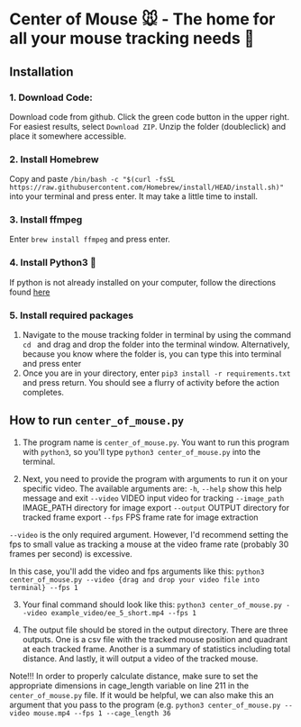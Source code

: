 # Center of Mouse 🐭 - The home for all your mouse tracking needs 🐁
## Installation

### 1. Download Code:
Download code from github. Click the green code button in the upper right. For easiest results, select `Download ZIP`. Unzip the folder (doubleclick) and place it somewhere accessible.

### 2. Install Homebrew
Copy and paste `/bin/bash -c "$(curl -fsSL https://raw.githubusercontent.com/Homebrew/install/HEAD/install.sh)"` into your terminal and press enter. It may take a little time to install.

### 3. Install ffmpeg
Enter `brew install ffmpeg` and press enter.

### 4. Install Python3 🐍
If python is not already installed on your computer, follow the directions found [here](https://programwithus.com/learn/python/install-python3-mac)

### 5. Install required packages
1. Navigate to the mouse tracking folder in terminal by using the command
`cd ` and drag and drop the folder into the terminal window. Alternatively, because you know where the folder is, you can type this into terminal and press enter
2. Once you are in your directory, enter `pip3 install -r requirements.txt` and press return. You should see a flurry of activity before the action completes.

## How to run `center_of_mouse.py`

1. The program name is `center_of_mouse.py`. You want to run this program with `python3`, so you'll type `python3 center_of_mouse.py` into the terminal.

2. Next, you need to provide the program with arguments to run it on your specific video. The available arguments are:
  `-h`, `--help`            show this help message and exit
  `--video` VIDEO         input video for tracking
  `--image_path` IMAGE_PATH
                        directory for image export
  `--output` OUTPUT       directory for tracked frame export
  `--fps` FPS             frame rate for image extraction

`--video` is the only required argument. However, I'd recommend setting the fps   to small value as tracking a mouse at the video frame rate (probably 30 frames per second) is excessive.

In this case, you'll add the video and fps arguments like this:
`python3 center_of_mouse.py --video {drag and drop your video file into terminal} --fps 1`

3. Your final command should look like this:
`python3 center_of_mouse.py --video example_video/ee_5_short.mp4 --fps 1`

4. The output file should be stored in the output directory. There are three outputs. One is a csv file with the tracked mouse position and quadrant at each tracked frame. Another is a summary of statistics including total distance. And lastly, it will output a video of the tracked mouse.

Note!!! In order to properly calculate distance, make sure to set the appropriate dimensions in cage_length variable on line 211 in the `center_of_mouse.py` file. If it would be helpful, we can also make this an argument that you pass to the program (e.g. `python3 center_of_mouse.py --video mouse.mp4 --fps 1 --cage_length 36`
